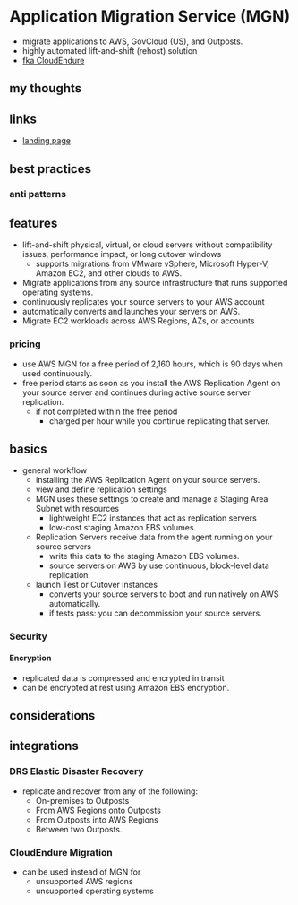 # Application Migration Service (MGN)

- migrate applications to AWS, GovCloud (US), and Outposts.
- highly automated lift-and-shift (rehost) solution
- [fka CloudEndure](https://www.cloudendure.com/)

## my thoughts

## links

- [landing page](https://aws.amazon.com/application-migration-service/?did=ap_card&trk=ap_card)

## best practices

### anti patterns

## features

- lift-and-shift physical, virtual, or cloud servers without compatibility issues, performance impact, or long cutover windows
  - supports migrations from VMware vSphere, Microsoft Hyper-V, Amazon EC2, and other clouds to AWS.
- Migrate applications from any source infrastructure that runs supported operating systems.
- continuously replicates your source servers to your AWS account
- automatically converts and launches your servers on AWS.
- Migrate EC2 workloads across AWS Regions, AZs, or accounts

### pricing

- use AWS MGN for a free period of 2,160 hours, which is 90 days when used continuously.
- free period starts as soon as you install the AWS Replication Agent on your source server and continues during active source server replication.
  - if not completed within the free period
    - charged per hour while you continue replicating that server.

## basics

- general workflow
  - installing the AWS Replication Agent on your source servers.
  - view and define replication settings
  - MGN uses these settings to create and manage a Staging Area Subnet with resources
    - lightweight EC2 instances that act as replication servers
    - low-cost staging Amazon EBS volumes.
  - Replication Servers receive data from the agent running on your source servers
    - write this data to the staging Amazon EBS volumes.
    - source servers on AWS by use continuous, block-level data replication.
  - launch Test or Cutover instances
    - converts your source servers to boot and run natively on AWS automatically.
    - if tests pass: you can decommission your source servers.

### Security

#### Encryption

- replicated data is compressed and encrypted in transit
- can be encrypted at rest using Amazon EBS encryption.

## considerations

## integrations

### DRS Elastic Disaster Recovery

- replicate and recover from any of the following:
  - On-premises to Outposts
  - From AWS Regions onto Outposts
  - From Outposts into AWS Regions
  - Between two Outposts.

### CloudEndure Migration

- can be used instead of MGN for
  - unsupported AWS regions
  - unsupported operating systems
